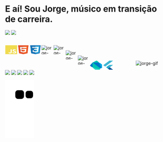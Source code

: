 # E aí! Sou Jorge, músico em transição de carreira.
<div>
<picture>
<source 
  srcset="https://github-readme-stats.vercel.app/api?username=jorgesoares2997&show_icons=true&theme=#highcontrast"
  media="(prefers-color-scheme: dark)"
/>
<source
  srcset="https://github-readme-stats.vercel.app/api?username=jorgesoares2997&show_icons=true"
  media="(prefers-color-scheme: light), (prefers-color-scheme: no-preference)"
/>
<img src="https://github-readme-stats.vercel.app/api?username=jorgesoares2997&show_icons=true" />
</picture>
<picture>
<source 
  srcset="https://github-readme-stats.vercel.app/api/top-langs/?username=jorgesoares2997&langs_count=2"
  media="(prefers-color-scheme: dark)"
/>
<source
  srcset="https://github-readme-stats.vercel.app/api?username=jorgesoares2997&show_icons=true"
  media="(prefers-color-scheme: light), (prefers-color-scheme: no-preference)"
/>
<img src="https://github-readme-stats.vercel.app/api?username=jorgesoares2997&show_icons=true" />
</picture>

</a>

  <div style="display: inline_block"><br>
                                    
  <a href='https://jorgesoares2997.github.io/portfolio/'><img align="left" alt="jorge-Js" height="30" width="40" src="https://raw.githubusercontent.com/devicons/devicon/master/icons/javascript/javascript-plain.svg">
  <a href='https://jorgesoares2997.github.io/portfolio/'><img align="left" alt="jorge-HTML" height="30" width="40" src="https://raw.githubusercontent.com/devicons/devicon/master/icons/html5/html5-original.svg">
  <a href='https://jorgesoares2997.github.io/portfolio/'><img align="left" alt="jorge-CSS" height="30" width="40" src="https://raw.githubusercontent.com/devicons/devicon/master/icons/css3/css3-original.svg">
  <a href='https://jorgesoares2997.github.io/portfolio/'><img align="left" alt="jorge-Git" height="30" width="40" src="https://cdn.jsdelivr.net/gh/devicons/devicon/icons/git/git-original.svg" />
  <a href='https://jorgesoares2997.github.io/portfolio/'><img align='left' alt='jorge-vue' height='30' width='40' 
src="https://cdn.jsdelivr.net/gh/devicons/devicon/icons/vuejs/vuejs-original.svg" />     
    <a href='https://jorgesoares2997.github.io/portfolio/'><img align='left' alt='jorge-React' height='30' width='40' 
src="https://cdn.jsdelivr.net/gh/devicons/devicon/icons/react/react-original.svg" />           
      <a href='https://jorgesoares2997.github.io/portfolio/'><img align="left" alt="jorge-php" height="30" width="40" 
src="https://cdn.jsdelivr.net/gh/devicons/devicon/icons/php/php-original.svg" />          
  <a href='https://jorgesoares2997.github.io/portfolio/'><img align="left" alt="jorge-Dart" height="30" width="40" src="https://raw.githubusercontent.com/devicons/devicon/master/icons/dart/dart-original.svg">
  <a href='https://jorgesoares2997.github.io/portfolio/'><img align="left" alt="jorge-Flutter" height="30" width="40" src="https://raw.githubusercontent.com/devicons/devicon/master/icons/flutter/flutter-original.svg">
  <a href='https://jorgesoares2997.github.io/portfolio/'><img align="right" alt="jorge-gif" src="https://media.discordapp.net/attachments/1055842690794795011/1055844973725089862/gifgitgif.gif?width=120&height=120">
</div>
 
 <br>
 <div>
<a href="https://youtube.com/@jorgesoares2216"target="_blank"><img src="https://img.shields.io/badge/YouTube-FF0000?style-for-thebadge&logo-youtube&logoColor-white"target="_blank"></a>
<a href="https://www.instagram.com/baixodejorge/" target="_blank"><img src="https://img.shields.io/badge/-Instagram-%23E4425F?style-for-the-badgellogo-Instagram&logoColor-White" target="_blank"></a>
<a href="https://discord.gg/jorgesoares9931" target="_blank"><img src="https://img.shields.io/badge/Discord-7289DA?style-for-the-badge&logo-discord&logoColor-white" target="_blank"></a>
<a href="mailto:jorgesoares2997@gmail"><img src="https://img.shields.io/badge/-Gmail-%23333?style-for-the-badge&logo-gmail%logoColor-white" target="_blank"></a>
<a href="https://www.linkedin.com/in/jorge-soares-18b667204" target="_blank"><img src="https://img.shields.io/badge/-LinkedIn-%230077B5?style-for-the-badge&logo-linkedin&logoColor-white" target-"_blank"></a>
 
  </div>
 
  
  ![Snake animation](https://github.com/jorgesoares2997/jorgesoares2997/blob/output/github-contribution-grid-snake.svg)
          
